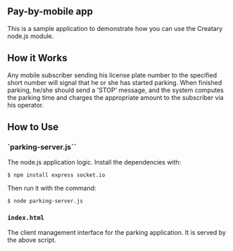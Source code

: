 ## Pay-by-mobile app

This is a sample application to demonstrate how you can use
the Creatary node.js module.

## How it Works

Any mobile subscriber sending his license plate number to the
specified short number will signal that he or she has started
parking.
When finished parking, he/she should send a 'STOP' message, and
the system computes the parking time and charges the appropriate
amount to the subscriber via his operator.

## How to Use

### `parking-server.js``

The node.js application logic.
Install the dependencies with:

    $ npm install express socket.io
    
Then run it with the command:

    $ node parking-server.js
		    
### `index.html`

The client management interface for the parking application.
It is served by the above script.
